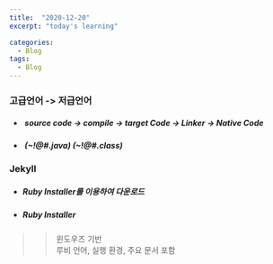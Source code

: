 ```yaml
---
title:  "2020-12-20"
excerpt: "today's learning"

categories:
  - Blog
tags:
  - Blog
---
```


### 고급언어 -> 저급언어
* ##### &nbsp;source code -> compile -> target Code -> Linker -> Native Code  
* ##### &nbsp;(~!@#.java)              (~!@#.class)  

### Jekyll
* ##### Ruby Installer를 이용하여 다운로드  
* ##### Ruby Installer  
>>&nbsp;윈도우즈 기반  
>>&nbsp;루비 언어, 실행 환경, 주요 문서 포함


